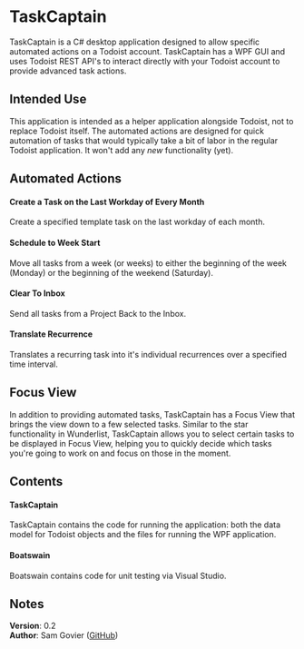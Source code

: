 # TaskCaptain

TaskCaptain is a C# desktop application designed to allow specific automated actions on a Todoist account. TaskCaptain has a WPF GUI and uses Todoist REST API's to interact directly with your Todoist account to provide advanced task actions.

## Intended Use

This application is intended as a helper application alongside Todoist, not to replace Todoist itself. The automated actions are designed for quick automation of tasks that would typically take a bit of labor in the regular Todoist application. It won't add any _new_ functionality (yet).

## Automated Actions

#### Create a Task on the Last Workday of Every Month
Create a specified template task on the last workday of each month.

#### Schedule to Week Start
Move all tasks from a week (or weeks) to either the beginning of the week (Monday) or the beginning of the weekend (Saturday).

#### Clear To Inbox
Send all tasks from a Project Back to the Inbox.

#### Translate Recurrence
Translates a recurring task into it's individual recurrences over a specified time interval.

## Focus View
In addition to providing automated tasks, TaskCaptain has a Focus View that brings the view down to a few selected tasks. Similar to the star functionality in Wunderlist, TaskCaptain allows you to select certain tasks to be displayed in Focus View, helping you to quickly decide which tasks you're going to work on and focus on those in the moment.

## Contents

#### TaskCaptain
TaskCaptain contains the code for running the application: both the data model for Todoist objects and the files for running the WPF application.

#### Boatswain
Boatswain contains code for unit testing via Visual Studio.

## Notes
**Version**: 0.2  
**Author**: Sam Govier ([GitHub](https://github.com/samgovier))  